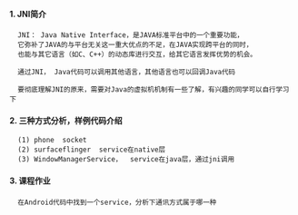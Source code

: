 #### 1. JNI简介
      JNI： Java Native Interface，是JAVA标准平台中的一个重要功能， 
      它弥补了JAVA的与平台无关这一重大优点的不足，在JAVA实现跨平台的同时， 
      也能与其它语言（如C、C++）的动态库进行交互，给其它语言发挥优势的机会。 

      通过JNI， Java代码可以调用其他语言，其他语言也可以回调Java代码 

      要彻底理解JNI的原来，需要对Java的虚拟机机制有一些了解，有兴趣的同学可以自行学习下 

#### 2. 三种方式分析，样例代码介绍
      (1) phone  socket 
      (2) surfaceflinger  service在native层
      (3) WindowManagerService，  service在java层，通过jni调用
#### 3. 课程作业
      在Android代码中找到一个service，分析下通讯方式属于哪一种 
